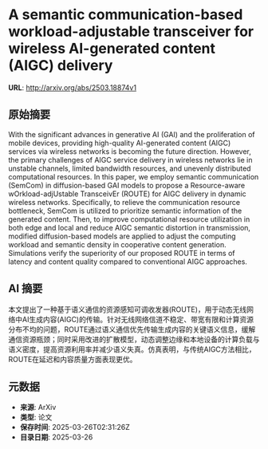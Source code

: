 # A semantic communication-based workload-adjustable transceiver for wireless AI-generated content (AIGC) delivery

**URL**: http://arxiv.org/abs/2503.18874v1

## 原始摘要

With the significant advances in generative AI (GAI) and the proliferation of
mobile devices, providing high-quality AI-generated content (AIGC) services via
wireless networks is becoming the future direction. However, the primary
challenges of AIGC service delivery in wireless networks lie in unstable
channels, limited bandwidth resources, and unevenly distributed computational
resources. In this paper, we employ semantic communication (SemCom) in
diffusion-based GAI models to propose a Resource-aware wOrkload-adjUstable
TransceivEr (ROUTE) for AIGC delivery in dynamic wireless networks.
Specifically, to relieve the communication resource bottleneck, SemCom is
utilized to prioritize semantic information of the generated content. Then, to
improve computational resource utilization in both edge and local and reduce
AIGC semantic distortion in transmission, modified diffusion-based models are
applied to adjust the computing workload and semantic density in cooperative
content generation. Simulations verify the superiority of our proposed ROUTE in
terms of latency and content quality compared to conventional AIGC approaches.


## AI 摘要

本文提出了一种基于语义通信的资源感知可调收发器(ROUTE)，用于动态无线网络中AI生成内容(AIGC)的传输。针对无线网络信道不稳定、带宽有限和计算资源分布不均的问题，ROUTE通过语义通信优先传输生成内容的关键语义信息，缓解通信资源瓶颈；同时采用改进的扩散模型，动态调整边缘和本地设备的计算负载与语义密度，提高资源利用率并减少语义失真。仿真表明，与传统AIGC方法相比，ROUTE在延迟和内容质量方面表现更优。

## 元数据

- **来源**: ArXiv
- **类型**: 论文
- **保存时间**: 2025-03-26T02:31:26Z
- **目录日期**: 2025-03-26
